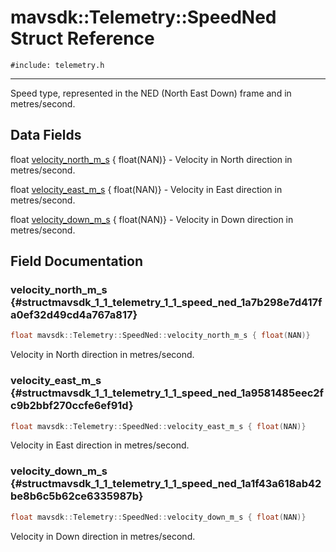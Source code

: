 # mavsdk::Telemetry::SpeedNed Struct Reference
`#include: telemetry.h`

----


Speed type, represented in the NED (North East Down) frame and in metres/second. 


## Data Fields


float [velocity_north_m_s](#structmavsdk_1_1_telemetry_1_1_speed_ned_1a7b298e7d417fa0ef32d49cd4a767a817) { float(NAN)} - Velocity in North direction in metres/second.

float [velocity_east_m_s](#structmavsdk_1_1_telemetry_1_1_speed_ned_1a9581485eec2fc9b2bbf270ccfe6ef91d) { float(NAN)} - Velocity in East direction in metres/second.

float [velocity_down_m_s](#structmavsdk_1_1_telemetry_1_1_speed_ned_1a1f43a618ab42be8b6c5b62ce6335987b) { float(NAN)} - Velocity in Down direction in metres/second.


## Field Documentation


### velocity_north_m_s {#structmavsdk_1_1_telemetry_1_1_speed_ned_1a7b298e7d417fa0ef32d49cd4a767a817}

```cpp
float mavsdk::Telemetry::SpeedNed::velocity_north_m_s { float(NAN)}
```


Velocity in North direction in metres/second.


### velocity_east_m_s {#structmavsdk_1_1_telemetry_1_1_speed_ned_1a9581485eec2fc9b2bbf270ccfe6ef91d}

```cpp
float mavsdk::Telemetry::SpeedNed::velocity_east_m_s { float(NAN)}
```


Velocity in East direction in metres/second.


### velocity_down_m_s {#structmavsdk_1_1_telemetry_1_1_speed_ned_1a1f43a618ab42be8b6c5b62ce6335987b}

```cpp
float mavsdk::Telemetry::SpeedNed::velocity_down_m_s { float(NAN)}
```


Velocity in Down direction in metres/second.

